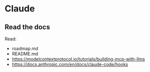 # Claude

## Read the docs

Read:

- roadmap.md
- README.md
- <https://modelcontextprotocol.io/tutorials/building-mcp-with-llms>
- <https://docs.anthropic.com/en/docs/claude-code/hooks>
